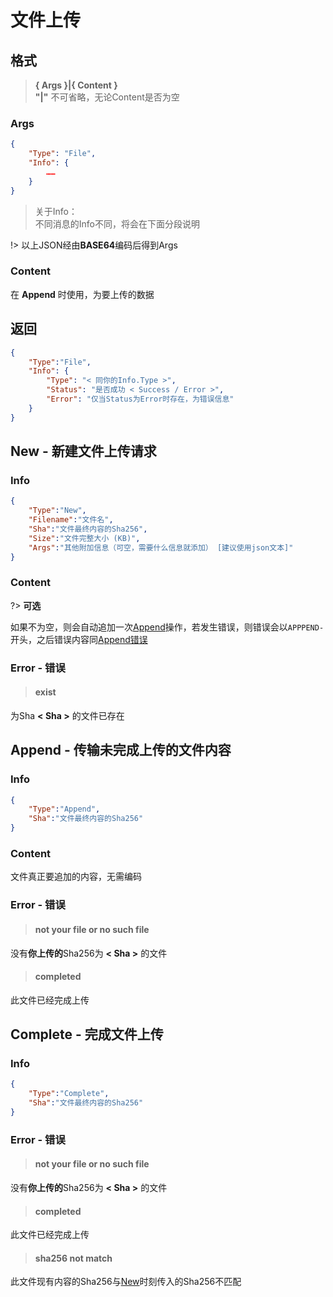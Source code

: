 # 文件上传

## 格式

> **{ Args }|{ Content }**  
> **"|"** 不可省略，无论Content是否为空

### Args
```json
{
    "Type": "File",
    "Info": {
        ……
    }
}
```

> 关于Info：  
> 不同消息的Info不同，将会在下面分段说明

!> 以上JSON经由**BASE64**编码后得到Args
### Content
在 **Append** 时使用，为要上传的数据

## 返回

```json
{
    "Type":"File",
    "Info": {
        "Type": "< 同你的Info.Type >",
        "Status": "是否成功 < Success / Error >",
        "Error": "仅当Status为Error时存在，为错误信息"
    }
}
```

## New - 新建文件上传请求

### Info  

```json
{
    "Type":"New",
    "Filename":"文件名",
    "Sha":"文件最终内容的Sha256",
    "Size":"文件完整大小 (KB)",
    "Args":"其他附加信息（可空，需要什么信息就添加） [建议使用json文本]"
}
```

### Content
?> **可选**  

如果不为空，则会自动追加一次[Append](/fileUpload#append-传输未完成上传的文件内容)操作，若发生错误，则错误会以```APPPEND-```开头，之后错误内容同[Append错误](/fileUpload#error-错误-1)

### Error - 错误

> #### exist

为Sha **< Sha >** 的文件已存在

## Append - 传输未完成上传的文件内容

### Info  

```json
{
    "Type":"Append",
    "Sha":"文件最终内容的Sha256"
}
```

### Content

文件真正要追加的内容，无需编码

### Error - 错误

> #### not your file or no such file

没有**你上传的**Sha256为 **< Sha >** 的文件

> #### completed

此文件已经完成上传

## Complete - 完成文件上传

### Info  

```json
{
    "Type":"Complete",
    "Sha":"文件最终内容的Sha256"
}
```

### Error - 错误

> #### not your file or no such file

没有**你上传的**Sha256为 **< Sha >** 的文件

> #### completed

此文件已经完成上传

> #### sha256 not match

此文件现有内容的Sha256与[New](/fileUpload#new-新建文件上传请求)时刻传入的Sha256不匹配
